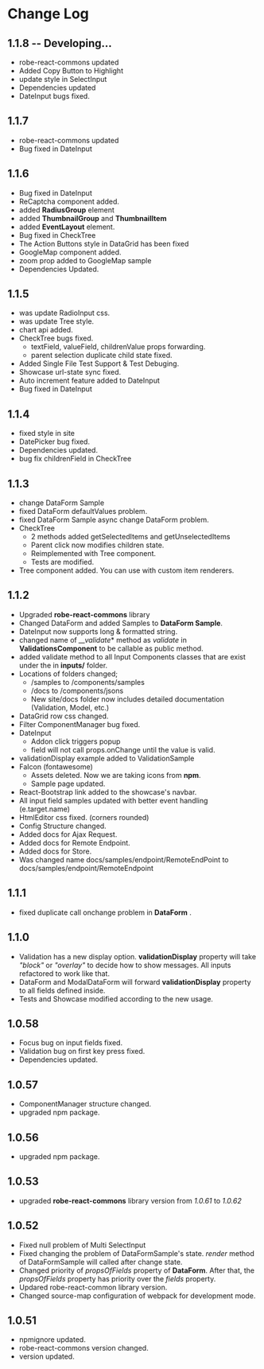 # Change Log

## 1.1.8 -- Developing...
* robe-react-commons updated
* Added Copy Button to Highlight
* update style in SelectInput
* Dependencies updated
* DateInput bugs fixed.


## 1.1.7
* robe-react-commons updated
* Bug fixed in DateInput

## 1.1.6
* Bug fixed in DateInput
* ReCaptcha component added.
* added **RadiusGroup** element
* added **ThumbnailGroup** and **ThumbnailItem**
* added **EventLayout** element.
* Bug fixed in CheckTree
* The Action Buttons style in DataGrid has been fixed
* GoogleMap component added.
* zoom prop added to GoogleMap sample
* Dependencies Updated.

## 1.1.5 
* was update RadioInput css.
* was update Tree style.
* chart api added.
* CheckTree bugs fixed.
    * textField, valueField, childrenValue props forwarding.
    * parent selection duplicate child state fixed.
* Added Single File Test Support & Test Debuging.
* Showcase url-state sync fixed.
* Auto increment feature added to DateInput
* Bug fixed in DateInput

## 1.1.4 
* fixed style in site
* DatePicker bug fixed.
* Dependencies updated.
* bug fix childrenField in CheckTree 

## 1.1.3
* change DataForm Sample
* fixed DataForm defaultValues problem.
* fixed DataForm Sample async change DataForm problem.
* CheckTree
    * 2 methods added getSelectedItems and getUnselectedItems
    * Parent click now modifies children state.
    * Reimplemented with Tree component.
    * Tests are modified.
* Tree component added. You can use with custom item renderers.

## 1.1.2
* Upgraded **robe-react-commons** library
* Changed DataForm and added Samples to **DataForm Sample**.
* DateInput now supports long & formatted string.
* changed name of *__validate** method as *validate* in **ValidationsComponent** to be callable as public method. 
* added validate method to all Input Components classes that are exist under the in **inputs/** folder.
* Locations of folders changed;
    * /samples to  /components/samples
    * /docs  to  /components/jsons
    * New site/docs folder now includes detailed documentation (Validation, Model, etc.) 
* DataGrid row css changed.
* Filter ComponentManager bug fixed.
* DateInput
    * Addon click triggers popup
    * field will not call props.onChange until the value is valid. 
* validationDisplay example added to ValidationSample
* FaIcon (fontawesome)
    * Assets deleted. Now we are taking icons from **npm**.
    * Sample page updated.
* React-Bootstrap link added to the showcase's navbar.
* All input field samples updated with better event handling (e.target.name)
* HtmlEditor css fixed. (corners rounded)
* Config Structure changed. 
* Added docs for Ajax Request.
* Added docs for Remote Endpoint.
* Added docs for Store.
* Was changed name  docs/samples/endpoint/RemoteEndPoint to docs/samples/endpoint/RemoteEndpoint

## 1.1.1
* fixed duplicate call onchange problem in **DataForm** .

## 1.1.0
- Validation has a new display option. **validationDisplay** property will take *"block"* or *"overlay"*  to decide how to show messages. All inputs refactored to work like that.
- DataForm and ModalDataForm will forward **validationDisplay** property to all fields defined inside.
- Tests and Showcase modified according to the new usage.


## 1.0.58
* Focus bug on input fields fixed.
* Validation bug on first key press fixed.
* Dependencies updated.

## 1.0.57
* ComponentManager structure changed.
* upgraded npm package.

## 1.0.56
* upgraded npm package.

## 1.0.53
* upgraded **robe-react-commons** library version from *1.0.61* to *1.0.62*

## 1.0.52
* Fixed null problem of Multi SelectInput
* Fixed changing the problem of DataFormSample's state. *render* method of DataFormSample will called after change state. 
* Changed priority of *propsOfFields* property of **DataForm**. After that, the *propsOfFields* property has priority over the *fields* property.
* Updared robe-react-common library version. 
* Changed source-map configuration of webpack for development mode. 

## 1.0.51
* npmignore updated.
* robe-react-commons version changed.
* version updated.